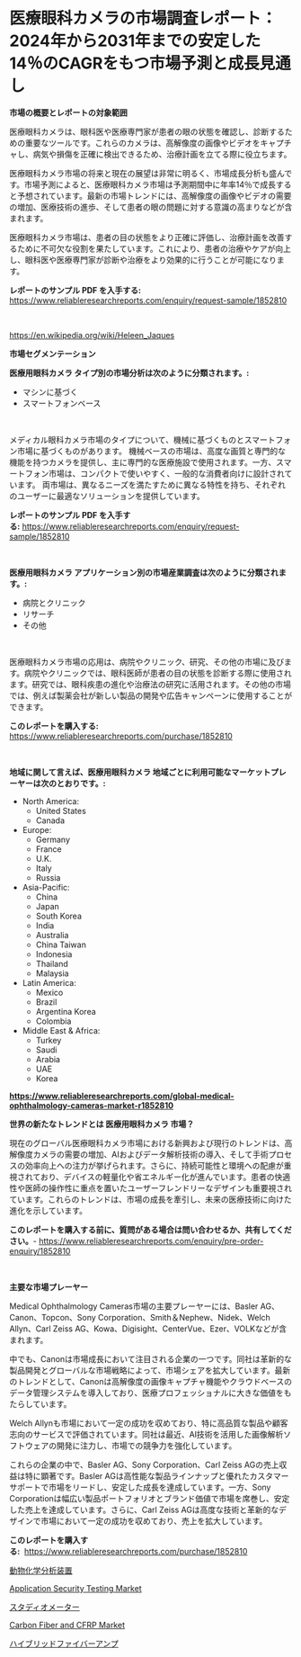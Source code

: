 <p><h1>医療眼科カメラの市場調査レポート：2024年から2031年までの安定した14％のCAGRをもつ市場予測と成長見通し</h1></p><p><strong>市場の概要とレポートの対象範囲</strong></p>
<p><p>医療眼科カメラは、眼科医や医療専門家が患者の眼の状態を確認し、診断するための重要なツールです。これらのカメラは、高解像度の画像やビデオをキャプチャし、病気や損傷を正確に検出できるため、治療計画を立てる際に役立ちます。</p><p>医療眼科カメラ市場の将来と現在の展望は非常に明るく、市場成長分析も盛んです。市場予測によると、医療眼科カメラ市場は予測期間中に年率14％で成長すると予想されています。最新の市場トレンドには、高解像度の画像やビデオの需要の増加、医療技術の進歩、そして患者の眼の問題に対する意識の高まりなどが含まれます。</p><p>医療眼科カメラ市場は、患者の目の状態をより正確に評価し、治療計画を改善するために不可欠な役割を果たしています。これにより、患者の治療やケアが向上し、眼科医や医療専門家が診断や治療をより効果的に行うことが可能になります。</p></p>
<p><strong>レポートのサンプル PDF を入手する:</strong> <a href="https://www.reliableresearchreports.com/enquiry/request-sample/1852810">https://www.reliableresearchreports.com/enquiry/request-sample/1852810</a></p>
<p>&nbsp;</p>
<p><a href="https://en.wikipedia.org/wiki/Heleen_Jaques">https://en.wikipedia.org/wiki/Heleen_Jaques</a></p>
<p><strong>市場セグメンテーション</strong></p>
<p><strong>医療用眼科カメラ タイプ別の市場分析は次のように分類されます。:</strong></p>
<p><ul><li>マシンに基づく</li><li>スマートフォンベース</li></ul></p>
<p>&nbsp;</p>
<p><p>メディカル眼科カメラ市場のタイプについて、機械に基づくものとスマートフォン市場に基づくものがあります。 機械ベースの市場は、高度な画質と専門的な機能を持つカメラを提供し、主に専門的な医療施設で使用されます。一方、スマートフォン市場は、コンパクトで使いやすく、一般的な消費者向けに設計されています。 両市場は、異なるニーズを満たすために異なる特性を持ち、それぞれのユーザーに最適なソリューションを提供しています。</p></p>
<p><strong>レポートのサンプル PDF を入手する:</strong>&nbsp;<a href="https://www.reliableresearchreports.com/enquiry/request-sample/1852810">https://www.reliableresearchreports.com/enquiry/request-sample/1852810</a></p>
<p>&nbsp;</p>
<p><strong> 医療用眼科カメラ アプリケーション別の市場産業調査は次のように分類されます。:</strong></p>
<p><ul><li>病院とクリニック</li><li>リサーチ</li><li>その他</li></ul></p>
<p>&nbsp;</p>
<p><p>医療眼科カメラ市場の応用は、病院やクリニック、研究、その他の市場に及びます。病院やクリニックでは、眼科医師が患者の目の状態を診断する際に使用されます。研究では、眼科疾患の進化や治療法の研究に活用されます。その他の市場では、例えば製薬会社が新しい製品の開発や広告キャンペーンに使用することができます。</p></p>
<p><strong>このレポートを購入する:</strong>&nbsp; <a href="https://www.reliableresearchreports.com/purchase/1852810">https://www.reliableresearchreports.com/purchase/1852810</a></p>
<p>&nbsp;</p>
<p><strong>地域に関して言えば、医療用眼科カメラ 地域ごとに利用可能なマーケットプレーヤーは次のとおりです。:</strong></p>
<p><ul>
    <li>
        North America:
        <ul>
            <li>United States</li>
            <li>Canada</li>
        </ul>
    </li>
    <li>
        Europe:
        <ul>
            <li>Germany</li>
            <li>France</li>
            <li>U.K.</li>
            <li>Italy</li>
            <li>Russia</li>
        </ul>
    </li>
    <li>
        Asia-Pacific:
        <ul>
            <li>China</li>
            <li>Japan</li>
            <li>South Korea</li>
            <li>India</li>
            <li>Australia</li>
            <li>China Taiwan</li>
            <li>Indonesia</li>
            <li>Thailand</li>
            <li>Malaysia</li>
        </ul>
    </li>
    <li>
        Latin America:
        <ul>
            <li>Mexico</li>
            <li>Brazil</li>
            <li>Argentina Korea</li>
            <li>Colombia</li>
        </ul>
    </li>
    <li>
        Middle East & Africa:
        <ul>
            <li>Turkey</li>
            <li>Saudi</li>
            <li>Arabia</li>
            <li>UAE</li>
            <li>Korea</li>
        </ul>
    </li>
    </ul></p>
<p><strong><a href="https://www.reliableresearchreports.com/global-medical-ophthalmology-cameras-market-r1852810">https://www.reliableresearchreports.com/global-medical-ophthalmology-cameras-market-r1852810</a></strong>&nbsp;</p>
<p><strong>世界の新たなトレンドとは 医療用眼科カメラ 市場？</strong></p>
<p><p>現在のグローバル医療眼科カメラ市場における新興および現行のトレンドは、高解像度カメラの需要の増加、AIおよびデータ解析技術の導入、そして手術プロセスの効率向上への注力が挙げられます。さらに、持続可能性と環境への配慮が重視されており、デバイスの軽量化や省エネルギー化が進んでいます。患者の快適性や医師の操作性に重点を置いたユーザーフレンドリーなデザインも重要視されています。これらのトレンドは、市場の成長を牽引し、未来の医療技術に向けた進化を示しています。</p></p>
<p><strong>このレポートを購入する前に、質問がある場合は問い合わせるか、共有してください。</strong>- <a href="https://www.reliableresearchreports.com/enquiry/pre-order-enquiry/1852810">https://www.reliableresearchreports.com/enquiry/pre-order-enquiry/1852810</a></p>
<p>&nbsp;</p>
<p><strong>主要な市場プレーヤー</strong></p>
<p><p>Medical Ophthalmology Cameras市場の主要プレーヤーには、Basler AG、Canon、Topcon、Sony Corporation、Smith＆Nephew、Nidek、Welch Allyn、Carl Zeiss AG、Kowa、Digisight、CenterVue、Ezer、VOLKなどが含まれます。 </p><p>中でも、Canonは市場成長において注目される企業の一つです。同社は革新的な製品開発とグローバルな市場戦略によって、市場シェアを拡大しています。最新のトレンドとして、Canonは高解像度の画像キャプチャ機能やクラウドベースのデータ管理システムを導入しており、医療プロフェッショナルに大きな価値をもたらしています。</p><p>Welch Allynも市場において一定の成功を収めており、特に高品質な製品や顧客志向のサービスで評価されています。同社は最近、AI技術を活用した画像解析ソフトウェアの開発に注力し、市場での競争力を強化しています。</p><p>これらの企業の中で、Basler AG、Sony Corporation、Carl Zeiss AGの売上収益は特に顕著です。Basler AGは高性能な製品ラインナップと優れたカスタマーサポートで市場をリードし、安定した成長を達成しています。一方、Sony Corporationは幅広い製品ポートフォリオとブランド価値で市場を席巻し、安定した売上を達成しています。さらに、Carl Zeiss AGは高度な技術と革新的なデザインで市場において一定の成功を収めており、売上を拡大しています。</p></p>
<p><strong>このレポートを購入する:</strong>&nbsp;&nbsp;<a href="https://www.reliableresearchreports.com/purchase/1852810">https://www.reliableresearchreports.com/purchase/1852810</a></p>
<p><p><a href="https://github.com/TerrellConn/Market-Research-Report-List-2/blob/main/2148313107690.md">動物化学分析装置</a></p><p><a href="https://github.com/marthawweekle/Market-Research-Report-List-2/blob/main/application-security-testing-market.md">Application Security Testing Market</a></p><p><a href="https://medium.com/@demarcuskuhlman/2024%E5%B9%B4%E3%81%8B%E3%82%892031%E5%B9%B4%E3%81%BE%E3%81%A7%E3%81%AE%E6%9C%9F%E9%96%93%E3%81%AB%E4%BA%88%E6%B8%AC%E3%81%95%E3%82%8C%E3%82%8B%E6%80%A5%E9%80%9F%E3%81%AA%E6%88%90%E9%95%B7%E7%8E%878-%E3%82%92%E6%8C%81%E3%81%A4%E3%82%B0%E3%83%AD%E3%83%BC%E3%83%90%E3%83%AB%E8%BA%AB%E9%95%B7%E8%A8%88%E5%B8%82%E5%A0%B4%E3%81%AE%E7%AF%84%E5%9B%B2%E3%81%AE%E8%A9%B3%E7%B4%B0%E3%81%AA%E5%88%86%E6%9E%90-5e550a7e8622">スタディオメーター</a></p><p><a href="https://medium.com/@luke.russell779/an-in-depth-analysis-of-the-global-carbon-fiber-and-cfrp-market-scope-and-its-rapid-growing-10-7-b8a9927ed0b5">Carbon Fiber and CFRP Market</a></p><p><a href="https://github.com/schmahlson/Market-Research-Report-List-2/blob/main/5684674107651.md">ハイブリッドファイバーアンプ</a></p></p>